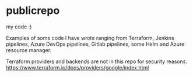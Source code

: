 # publicrepo
my code :)


Examples of some code I have wrote ranging from Terraform, Jenkins pipelines, Azure DevOps pipelines, Gitlab pipelines, some Helm and Azure resource manager.

Terraform providers and backends are not in this repo for security reasons. https://www.terraform.io/docs/providers/google/index.html
